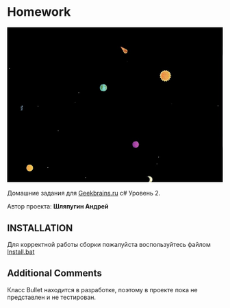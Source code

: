# Homework

![Preview](https://github.com/NenoLich/Homework/blob/master/Preview.jpg)

Домашние задания для [Geekbrains.ru](https://geekbrains.ru) c# Уровень 2.

Автор проекта: **Шляпугин Андрей**

INSTALLATION
------------
Для корректной работы сборки пожалуйста воспользуйтесь файлом [Install.bat](https://github.com/NenoLich/Homework/blob/master/Install.bat)

Additional Comments
-------------------
Класс Bullet находится в разработке, поэтому в проекте пока не представлен и не тестирован.

